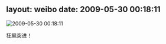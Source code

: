 layout: weibo
date: 2009-05-30 00:18:11
---
<meta name="referrer" content="no-referrer" />

<img src="/images/favicon.ico" style="float: left;"/>2009-05-30 00:18:11

狂飙突进！

